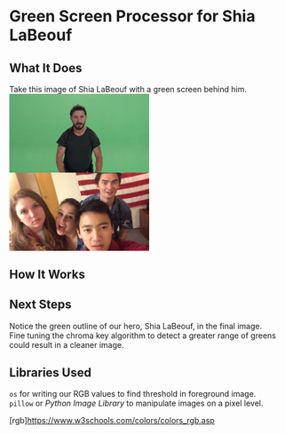 # Green Screen Processor for Shia LaBeouf
## What It Does
Take this image of Shia LaBeouf with a green screen behind him.  
<img alt='Shia LaBeouf' width='50%' height='50%' align='center' src='lib/09-Sep-18_00-52-96.png'>
<img alt='For Good' width='50%' height='50%' align='center' src='lib/girls.jpg'>


## How It Works


## Next Steps
Notice the green outline of our hero, Shia LaBeouf, in the final image.  
Fine tuning the chroma key algorithm to detect a greater range of greens could result in a cleaner image.  

## Libraries Used
`os` for writing our RGB values to find threshold in foreground image.  
`pillow` or _Python Image Library_ to manipulate images on a pixel level.  



[rgb]https://www.w3schools.com/colors/colors_rgb.asp